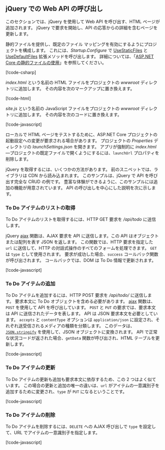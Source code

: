 ## <a name="call-the-web-api-with-jquery"></a>jQuery での Web API の呼び出し

このセクションでは、jQuery を使用して Web API を呼び出す、HTML ページが追加されます。 jQuery で要求を開始し、API の応答からの詳細を含むページを更新します。

静的ファイルを提供し、既定のファイル マッピングを有効にするようにプロジェクトを構成します。 これには、*Startup.Configure* で [UseStaticFiles](/dotnet/api/microsoft.aspnetcore.builder.staticfileextensions.usestaticfiles#Microsoft_AspNetCore_Builder_StaticFileExtensions_UseStaticFiles_Microsoft_AspNetCore_Builder_IApplicationBuilder_) と [UseDefaultFiles](/dotnet/api/microsoft.aspnetcore.builder.defaultfilesextensions.usedefaultfiles#Microsoft_AspNetCore_Builder_DefaultFilesExtensions_UseDefaultFiles_Microsoft_AspNetCore_Builder_IApplicationBuilder_) 拡張メソッドを呼び出します。 詳細については、「[ASP.NET Core の静的ファイルの使用](xref:fundamentals/static-files)」を参照してください。

[!code-csharp[](../../tutorials/first-web-api/samples/2.0/TodoApi/Startup2.cs?name=snippet_Configure&highlight=3-4)]

*index.html* という名前の HTML ファイルをプロジェクトの *wwwroot* ディレクトリに追加します。 その内容を次のマークアップに置き換えます。

[!code-html[](../../tutorials/first-web-api/samples/2.0/TodoApi/wwwroot/index.html)]

*site.js* という名前の JavaScript ファイルをプロジェクトの *wwwroot* ディレクトリに追加します。 その内容を次のコードに置き換えます。

[!code-javascript[](../../tutorials/first-web-api/samples/2.0/TodoApi/wwwroot/site.js?name=snippet_SiteJs)]

ローカルで HTML ページをテストするために、ASP.NET Core プロジェクトの起動設定への変更が要求される場合があります。 プロジェクトの *Properties* ディレクトリの *launchSettings.json* を開きます。 アプリが強制的に *index.html*&mdash;プロジェクトの既定ファイルで開くようにするには、`launchUrl` プロパティを削除します。

jQuery を取得するには、いくつかの方法があります。 前のスニペットでは、ライブラリは CDN から読み込まれます。 このサンプルは、jQuery で API を呼び出す完全な CRUD の例です。 豊富な体験ができるように、このサンプルには追加の機能が用意されています。 API の呼び出しを中心にした説明を次に示します。

### <a name="get-a-list-of-to-do-items"></a>To Do アイテムのリストの取得

To Do アイテムのリストを取得するには、HTTP GET 要求を */api/todo* に送信します。

jQuery [ajax](https://api.jquery.com/jquery.ajax/) 関数は、AJAX 要求を API に送信します。この API はオブジェクトまたは配列を表す JSON を返します。 この関数では、HTTP 要求を指定した `url` に送信して、HTTP の対話式操作のすべてのフォームを処理できます。 `GET` は `type` として使用されます。 要求が成功した場合、`success` コールバック関数が呼び出されます。 コールバックでは、DOM は To Do 情報で更新されます。

[!code-javascript[](../../tutorials/first-web-api/samples/2.0/TodoApi/wwwroot/site.js?name=snippet_GetData)]

### <a name="add-a-to-do-item"></a>To Do アイテムの追加

To Do アイテムを追加するには、HTTP POST 要求を */api/todo/* に送信します。 要求本文に To Do オブジェクトを含める必要があります。 [ajax](https://api.jquery.com/jquery.ajax/) 関数は、`POST` を使用して API を呼び出しています。 `POST` と `PUT` の要求では、要求本文は API に送信されたデータを表します。 API は JSON 要求本文を必要としています。 `accepts` と `contentType` オプションは `application/json` に設定され、それぞれ送受信されるメディアの種類を分類します。 このデータは、[`JSON.stringify`](https://developer.mozilla.org/docs/Web/JavaScript/Reference/Global_Objects/JSON/stringify) を使用して、JSON オブジェクトに変換されます。 API で正常な状況コードが返された場合、`getData` 関数が呼び出され、HTML テーブルを更新します。

[!code-javascript[](../../tutorials/first-web-api/samples/2.0/TodoApi/wwwroot/site.js?name=snippet_AddItem)]

### <a name="update-a-to-do-item"></a>To Do アイテムの更新

To Do アイテムの更新も追加も要求本文に依存するため、この 2 つはよく似ています。 この場合の更新と追加の唯一の違いは、`url` がアイテムの一意識別子を追加するために変更され、`type` が `PUT` になるということです。

[!code-javascript[](../../tutorials/first-web-api/samples/2.0/TodoApi/wwwroot/site.js?name=snippet_AjaxPut)]

### <a name="delete-a-to-do-item"></a>To Do アイテムの削除

To Do アイテムを削除するには、`DELETE` への AJAX 呼び出しで `type` を設定して、URL でアイテムの一意識別子を指定します。

[!code-javascript[](../../tutorials/first-web-api/samples/2.0/TodoApi/wwwroot/site.js?name=snippet_AjaxDelete)]

